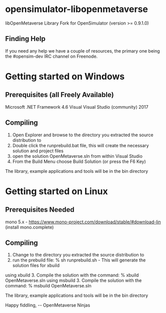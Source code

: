 # opensimulator-libopenmetaverse
libOpenMetaverse Library Fork for OpenSimulator (version >= 0.9.1.0)


Finding Help
------------

If you need any help we have a couple of resources, the primary one being 
the #opensim-dev IRC channel on Freenode.


Getting started on Windows
====================================================================================


Prerequisites (all Freely Available)
--------------------------------------

Microsoft .NET Framework 4.6
Visual Visual Studio (community) 2017

Compiling
---------
1. Open Explorer and browse to the directory you extracted the source distribution to
2. Double click the runprebuild.bat file, this will create the necessary solution and project files
3. open the solution OpenMetaverse.sln from within Visual Studio
4. From the Build Menu choose Build Solution (or press the F6 Key)

The library, example applications and tools will be in the bin directory


Getting started on Linux
====================================================================================

Prerequisites Needed
--------------------

mono 5.x - https://www.mono-project.com/download/stable/#download-lin
(install mono.complete)

Compiling
---------
1. Change to the directory you extracted the source distribution to
2. run the prebuild file: % sh runprebuild.sh - This will generate the solution files for xbuild

using xbuild
3. Compile the solution with the command: % xbuild OpenMetaverse.sln
using msbuild
3. Compile the solution with the command: % msbuild OpenMetaverse.sln

The library, example applications and tools will be in the bin directory


Happy fiddling,
-- OpenMetaverse Ninjas 

